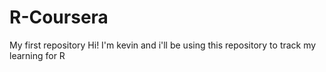 # R-Coursera
My first repository
Hi! I'm kevin and i'll be using this repository to track my learning for R
